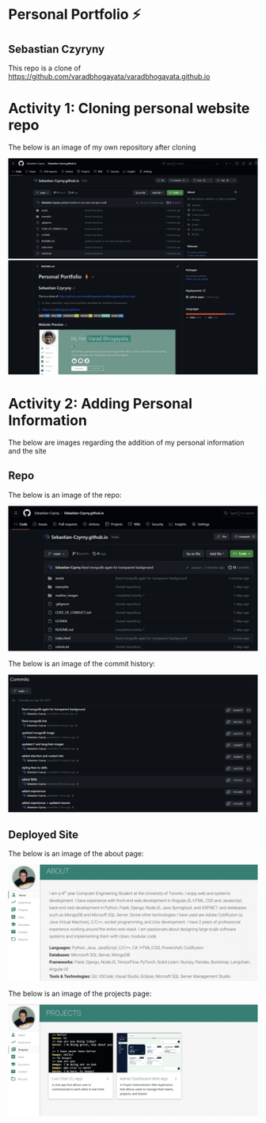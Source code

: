 # Personal Portfolio ⚡️ 
## Sebastian Czyryny

This repo is a clone of https://github.com/varadbhogayata/varadbhogayata.github.io

# Activity 1: Cloning personal website repo

The below is an image of my own repository after cloning

![act1_1](readme_images/act1_1.jpg)
![act1_2](readme_images/act1_2.jpg)

# Activity 2: Adding Personal Information 

The below are images regarding the addition of my personal information and the site

## Repo

The below is an image of the repo:

![act2_3](readme_images/act2_3.jpg)

The below is an image of the commit history:

![act2_4](readme_images/act2_4.jpg)


## Deployed Site

The below is an image of the about page:

![act2_1](readme_images/act2_1.jpg)

The below is an image of the projects page:

![act2_1](readme_images/act2_2.jpg)
